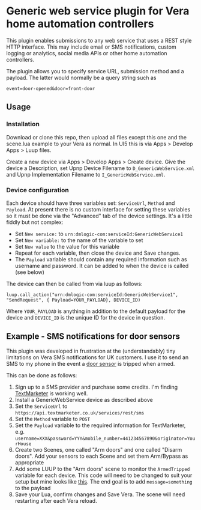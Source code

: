 Generic web service plugin for Vera home automation controllers
===============================================================

This plugin enables submissions to any web service that uses a REST style HTTP interface. This may include email or SMS notifications, custom logging or analytics, social media APIs or other home automation controllers.

The plugin allows you to specify service URL, submission method and a payload. The latter would normally be a query string such as 

    event=door-opened&door=front-door

## Usage

### Installation

Download or clone this repo, then upload all files except this one and the scene.lua example to your Vera as normal. In UI5 this is via Apps > Develop Apps > Luup files.

Create a new device via Apps > Develop Apps > Create device. Give the device a Description, set Upnp Device Filename to `D_GenericWebService.xml` and Upnp Implementation Filename to `I_GenericWebService.xml`.

### Device configuration

Each device should have three variables set: `ServiceUrl`, `Method` and `Payload`. At present there is no custom interface for setting these variables so it must be done via the "Advanced" tab of the device settings. It's a little fiddly but not complex:

* Set `New service:` to `urn:dmlogic-com:serviceId:GenericWebService1`
* Set `New variable:` to the name of the variable to set
* Set `New value` to the value for this variable
* Repeat for each variable, then close the device and Save changes.
* The `Payload` variable should contain any required information such as username and password. It can be added to when the device is called (see below)

The device can then be called from via luup as follows:

    luup.call_action("urn:dmlogic-com:serviceId:GenericWebService1", "SendRequest", { Payload=YOUR_PAYLOAD}, DEVICE_ID)

Where `YOUR_PAYLOAD` is anything in addition to the default payload for the device and `DEVICE_ID` is the unique ID for the device in question.

## Example - SMS notifications for door sensors

This plugin was developed in frustration at the (understandably) tiny limitations on Vera SMS notifications for UK customers. I use it to send an SMS to my phone in the event a [door sensor](http://www.vesternet.com/z-wave-vision-door-window-sensor) is tripped when armed.

This can be done as follows:

1. Sign up to a SMS provider and purchase some credits. I'm finding [TextMarketer](http://www.textmarketer.co.uk/) is working well.
2. Install a GenericWebService device as described above
3. Set the `ServiceUrl` to `https://api.textmarketer.co.uk/services/rest/sms`
4. Set the `Method` variable to `POST`
5. Set the `Payload` variable to the required information for TextMarketer, e.g. `username=XXX&password=YYY&mobile_number=441234567890&originator=YourHouse`
6. Create two Scenes, one called "Arm doors" and one called "Disarm doors". Add your sensors to each Scene and set them Arm/Bypass as appropriate
7. Add some LUUP to the "Arm doors" scene to monitor the `ArmedTripped` variable for each device. This code will need to be changed to suit your setup but mine looks like [this](scene.lua). The end goal is to add `message=something` to the payload
8. Save your Lua, confirm changes and Save Vera. The scene will need restarting after each Vera reload.

